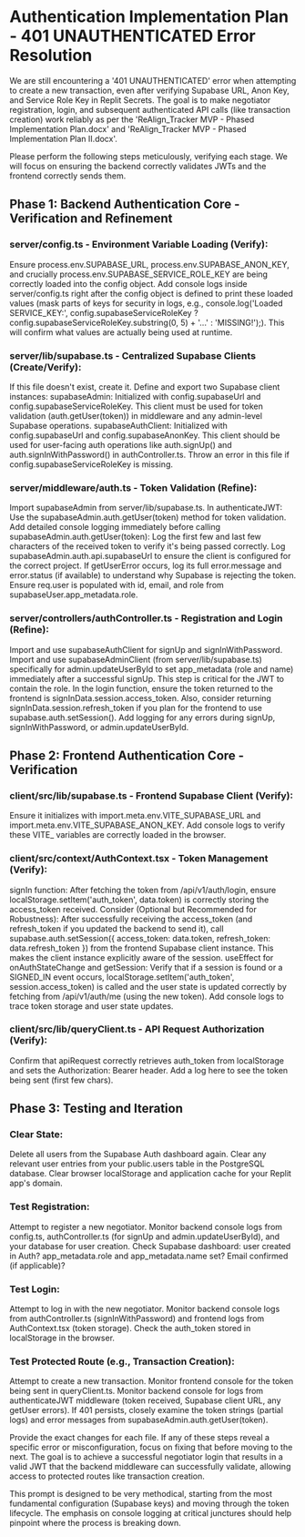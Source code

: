 # Authentication Implementation Plan - 401 UNAUTHENTICATED Error Resolution

We are still encountering a '401 UNAUTHENTICATED' error when attempting to create a new transaction, even after verifying Supabase URL, Anon Key, and Service Role Key in Replit Secrets. The goal is to make negotiator registration, login, and subsequent authenticated API calls (like transaction creation) work reliably as per the 'ReAlign_Tracker MVP - Phased Implementation Plan.docx' and 'ReAlign_Tracker MVP - Phased Implementation Plan II.docx'.

Please perform the following steps meticulously, verifying each stage. We will focus on ensuring the backend correctly validates JWTs and the frontend correctly sends them.

## Phase 1: Backend Authentication Core - Verification and Refinement

### server/config.ts - Environment Variable Loading (Verify):

Ensure process.env.SUPABASE_URL, process.env.SUPABASE_ANON_KEY, and crucially process.env.SUPABASE_SERVICE_ROLE_KEY are being correctly loaded into the config object.
Add console logs inside server/config.ts right after the config object is defined to print these loaded values (mask parts of keys for security in logs, e.g., console.log('Loaded SERVICE_KEY:', config.supabaseServiceRoleKey ? config.supabaseServiceRoleKey.substring(0, 5) + '...' : 'MISSING!');). This will confirm what values are actually being used at runtime.

### server/lib/supabase.ts - Centralized Supabase Clients (Create/Verify):

If this file doesn't exist, create it.
Define and export two Supabase client instances:
supabaseAdmin: Initialized with config.supabaseUrl and config.supabaseServiceRoleKey. This client must be used for token validation (auth.getUser(token)) in middleware and any admin-level Supabase operations.
supabaseAuthClient: Initialized with config.supabaseUrl and config.supabaseAnonKey. This client should be used for user-facing auth operations like auth.signUp() and auth.signInWithPassword() in authController.ts.
Throw an error in this file if config.supabaseServiceRoleKey is missing.

### server/middleware/auth.ts - Token Validation (Refine):

Import supabaseAdmin from server/lib/supabase.ts.
In authenticateJWT:
Use the supabaseAdmin.auth.getUser(token) method for token validation.
Add detailed console logging immediately before calling supabaseAdmin.auth.getUser(token):
Log the first few and last few characters of the received token to verify it's being passed correctly.
Log supabaseAdmin.auth.api.supabaseUrl to ensure the client is configured for the correct project.
If getUserError occurs, log its full error.message and error.status (if available) to understand why Supabase is rejecting the token.
Ensure req.user is populated with id, email, and role from supabaseUser.app_metadata.role.

### server/controllers/authController.ts - Registration and Login (Refine):

Import and use supabaseAuthClient for signUp and signInWithPassword.
Import and use supabaseAdminClient (from server/lib/supabase.ts) specifically for admin.updateUserById to set app_metadata (role and name) immediately after a successful signUp. This step is critical for the JWT to contain the role.
In the login function, ensure the token returned to the frontend is signInData.session.access_token. Also, consider returning signInData.session.refresh_token if you plan for the frontend to use supabase.auth.setSession().
Add logging for any errors during signUp, signInWithPassword, or admin.updateUserById.

## Phase 2: Frontend Authentication Core - Verification

### client/src/lib/supabase.ts - Frontend Supabase Client (Verify):

Ensure it initializes with import.meta.env.VITE_SUPABASE_URL and import.meta.env.VITE_SUPABASE_ANON_KEY.
Add console logs to verify these VITE_ variables are correctly loaded in the browser.

### client/src/context/AuthContext.tsx - Token Management (Verify):

signIn function:
After fetching the token from /api/v1/auth/login, ensure localStorage.setItem('auth_token', data.token) is correctly storing the access_token received.
Consider (Optional but Recommended for Robustness): After successfully receiving the access_token (and refresh_token if you updated the backend to send it), call supabase.auth.setSession({ access_token: data.token, refresh_token: data.refresh_token }) from the frontend Supabase client instance. This makes the client instance explicitly aware of the session.
useEffect for onAuthStateChange and getSession:
Verify that if a session is found or a SIGNED_IN event occurs, localStorage.setItem('auth_token', session.access_token) is called and the user state is updated correctly by fetching from /api/v1/auth/me (using the new token).
Add console logs to trace token storage and user state updates.

### client/src/lib/queryClient.ts - API Request Authorization (Verify):

Confirm that apiRequest correctly retrieves auth_token from localStorage and sets the Authorization: Bearer <token> header. Add a log here to see the token being sent (first few chars).

## Phase 3: Testing and Iteration

### Clear State:
Delete all users from the Supabase Auth dashboard again.
Clear any relevant user entries from your public.users table in the PostgreSQL database.
Clear browser localStorage and application cache for your Replit app's domain.

### Test Registration:
Attempt to register a new negotiator.
Monitor backend console logs from config.ts, authController.ts (for signUp and admin.updateUserById), and your database for user creation.
Check Supabase dashboard: user created in Auth? app_metadata.role and app_metadata.name set? Email confirmed (if applicable)?

### Test Login:
Attempt to log in with the new negotiator.
Monitor backend console logs from authController.ts (signInWithPassword) and frontend logs from AuthContext.tsx (token storage).
Check the auth_token stored in localStorage in the browser.

### Test Protected Route (e.g., Transaction Creation):
Attempt to create a new transaction.
Monitor frontend console for the token being sent in queryClient.ts.
Monitor backend console for logs from authenticateJWT middleware (token received, Supabase client URL, any getUser errors).
If 401 persists, closely examine the token strings (partial logs) and error messages from supabaseAdmin.auth.getUser(token).

Provide the exact changes for each file. If any of these steps reveal a specific error or misconfiguration, focus on fixing that before moving to the next. The goal is to achieve a successful negotiator login that results in a valid JWT that the backend middleware can successfully validate, allowing access to protected routes like transaction creation.

This prompt is designed to be very methodical, starting from the most fundamental configuration (Supabase keys) and moving through the token lifecycle. The emphasis on console logging at critical junctures should help pinpoint where the process is breaking down.